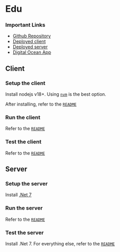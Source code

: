 # Edu

### Important Links

- [Github Repository](https://github.com/ExoKomodo/Edu)
- [Deployed client](https://edu.exokomodo.com)
- [Deployed server](https://services.edu.exokomodo.com/api/v1)
- [Digital Ocean App](https://cloud.digitalocean.com/apps/49add3d3-1578-4b2a-916d-8c8b9a197fd4)

## Client

### Setup the client

Install nodejs v18+. Using [`nvm`](https://github.com/nvm-sh/nvm) is the best option.

After installing, refer to the [`README`](./client/README.md#project-setup)

### Run the client

Refer to the [`README`](./client/README.md#compile-and-hot-reload-for-development)

### Test the client

Refer to the [`README`](./client/README.md#run-unit-tests-with-vitest)

## Server

### Setup the server

Install [.Net 7](https://dotnet.microsoft.com/en-us/download/dotnet/7.0)

### Run the server

Refer to the [`README`](./server/README.md#run)

### Test the server

Install .Net 7. For everything else, refer to the [`README`](./server.tests/README.md)
